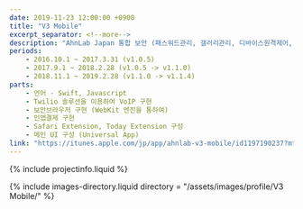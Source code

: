 ```yaml
---
date: 2019-11-23 12:00:00 +0900
title: "V3 Mobile"
excerpt_separator: <!--more-->
description: "AhnLab Japan 통합 보안 (패스워드관리, 갤러리관리, 디바이스원격제어, 보안브라우저) iOS 애플리케이션"
periods: 
    - 2016.10.1 ~ 2017.3.31 (v1.0.5)
    - 2017.9.1 ~ 2018.2.28 (v1.0.5 -> v1.1.0)
    - 2018.11.1 ~ 2019.2.28 (v1.1.0 -> v1.1.4)
parts:
    - 언어 - Swift, Javascript
    - Twilio 솔루션을 이용하여 VoIP 구현
    - 보안브라우저 구현 (WebKit 엔진을 통하여)
    - 인앱결제 구현
    - Safari Extension, Today Extension 구성 
    - 메인 UI 구성 (Universal App)
link: "https://itunes.apple.com/jp/app/ahnlab-v3-mobile/id1197190237?mt=8"
---
```


{% include projectinfo.liquid %}

<!--more-->

{% include images-directory.liquid directory = "/assets/images/profile/V3 Mobile/" %}
